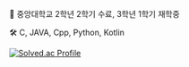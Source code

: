 📝 중앙대학교 2학년 2학기 수료, 3학년 1학기 재학중

🛠 C, JAVA, Cpp, Python, Kotlin

[![Solved.ac Profile](http://mazassumnida.wtf/api/v2/generate_badge?boj=dn7638)](https://solved.ac/dn7638/)
